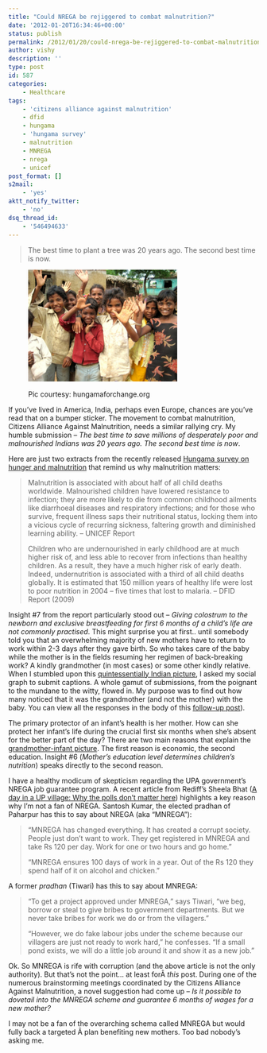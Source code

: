 ```yaml
---
title: "Could NREGA be rejiggered to combat malnutrition?"
date: '2012-01-20T16:34:46+00:00'
status: publish
permalink: /2012/01/20/could-nrega-be-rejiggered-to-combat-malnutrition
author: vishy
description: ''
type: post
id: 587
categories:
    - Healthcare
tags:
    - 'citizens alliance against malnutrition'
    - dfid
    - hungama
    - 'hungama survey'
    - malnutrition
    - MNREGA
    - nrega
    - unicef
post_format: []
s2mail:
    - 'yes'
aktt_notify_twitter:
    - 'no'
dsq_thread_id:
    - '546494633'
---
```

> The best time to plant a tree was 20 years ago. The second best time is now.

<figure aria-describedby="caption-attachment-588" class="wp-caption alignleft" id="attachment_588" style="width: 300px">

[![](../../../../uploads/2012/01/hungama_cover_pic21.jpg "hungama_cover_pic2")](../../../../uploads/2012/01/hungama_cover_pic21.jpg)<figcaption class="wp-caption-text" id="caption-attachment-588">Pic courtesy: hungamaforchange.org</figcaption></figure>

If you’ve lived in America, India, perhaps even Europe, chances are you’ve read that on a bumper sticker. The movement to combat malnutrition, Citizens Alliance Against Malnutrition, needs a similar rallying cry. My humble submission – *The best time to save millions of desperately poor and malnourished Indians was 20 years ago. The second best time is now*.

Here are just two extracts from the recently released [Hungama survey on hunger and malnutrition](http://www.techsangam.com/2012/01/11/nine-key-takeaways-from-hungama-survey-on-hunger-and-malnutriti/) that remind us why malnutrition matters:

> Malnutrition is associated with about half of all child deaths worldwide. Malnourished children have lowered resistance to infection; they are more likely to die from common childhood ailments like diarrhoeal diseases and respiratory infections; and for those who survive, frequent illness saps their nutritional status, locking them into a vicious cycle of recurring sickness, faltering growth and diminished learning ability. – UNICEF Report
> 
> Children who are undernourished in early childhood are at much higher risk of, and less able to recover from infections than healthy children. As a result, they have a much higher risk of early death. Indeed, undernutrition is associated with a third of all child deaths globally. It is estimated that 150 million years of healthy life were lost to poor nutrition in 2004 – five times that lost to malaria. – DFID Report (2009)

Insight #7 from the report particularly stood out – *Giving colostrum to the newborn and exclusive breastfeeding for first 6 months of a child’s life are not commonly practised*. This might surprise you at first.. until somebody told you that an overwhelming majority of new mothers have to return to work within 2-3 days after they gave birth. So who takes care of the baby while the mother is in the fields resuming her regimen of back-breaking work? A kindly grandmother (in most cases) or some other kindly relative. When I stumbled upon this [quintessentially Indian picture](http://www.techsangam.com/2012/01/12/this-picture-needs-a-caption-help/), I asked my social graph to submit captions. A whole gamut of submissions, from the poignant to the mundane to the witty, flowed in. My purpose was to find out how many noticed that it was the grandmother (and not the mother) with the baby. You can view all the responses in the body of this [follow-up post](http://www.techsangam.com/2012/01/20/the-story-behind-this-picture-reader-comments/)).

The primary protector of an infant’s health is her mother. How can she protect her infant’s life during the crucial first six months when she’s absent for the better part of the day? There are two main reasons that explain the [grandmother-infant picture](http://www.techsangam.com/2012/01/20/the-story-behind-this-picture-reader-comments/). The first reason is economic, the second education. Insight #6 (*Mother’s education level determines children’s nutrition*) speaks directly to the second reason.

I have a healthy modicum of skepticism regarding the UPA government’s NREGA job guarantee program. A recent article from Rediff’s Sheela Bhat ([A day in a UP village: Why the polls don’t matter here](http://www.rediff.com/news/slide-show/slide-show-1-a-day-in-a-up-village-why-the-polls-dont-matter-here/20120119.htm)) highlights a key reason why I’m not a fan of NREGA. Santosh Kumar, the elected pradhan of Paharpur has this to say about NREGA (aka “MNREGA”):

> “MNREGA has changed everything. It has created a corrupt society. People just don’t want to work. They get registered in MNREGA and take Rs 120 per day. Work for one or two hours and go home.”
> 
> “MNREGA ensures 100 days of work in a year. Out of the Rs 120 they spend half of it on alcohol and chicken.”

A former *pradhan* (Tiwari) has this to say about MNREGA:

> “To get a project approved under MNREGA,” says Tiwari, “we beg, borrow or steal to give bribes to government departments. But we never take bribes for work we do or from the villagers.”
> 
> “However, we do fake labour jobs under the scheme because our villagers are just not ready to work hard,” he confesses. “If a small pond exists, we will do a little job around it and show it as a new job.”

Ok. So MNREGA is rife with corruption (and the above article is not the only authority). But that’s not the point… at least forÂ *this* post. During one of the numerous brainstorming meetings coordinated by the Citizens Alliance Against Malnutrition, a novel suggestion had come up – *Is it possible to dovetail into the MNREGA scheme and guarantee 6 months of wages for a new mother?*

I may not be a fan of the overarching schema called MNREGA but would fully back a targeted Â plan benefiting new mothers. Too bad nobody’s asking me.